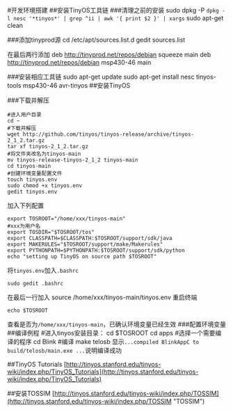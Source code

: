 #开发环境搭建
##安装TinyOS工具链
###清理之前的安装
	sudo dpkg -P `dpkg -l nesc '*tinyos*' | grep ^ii | awk '{ print $2 }' | xargs`
	sudo apt-get clean

###添加tinyprod源
	cd /etc/apt/sources.list.d
	gedit sources.list

在最后两行添加
	deb http://tinyprod.net/repos/debian squeeze main
	deb http://tinyprod.net/repos/debian msp430-46 main

###安装相应工具链
	sudo apt-get update
	sudo apt-get install nesc tinyos-tools msp430-46 avr-tinyos
##安装TinyOS

###下载并解压

	#进入用户目录
	cd ~
	#下载并解压
	wget http://github.com/tinyos/tinyos-release/archive/tinyos-2_1_2.tar.gz
	tar xf tinyos-2_1_2.tar.gz
	#将文件夹改名为tinyos-main
	mv tinyos-release-tinyos-2_1_2 tinyos-main
	cd tinyos-main
	#创建环境变量配置文件
	touch tinyos.env
	sudo chmod +x tinyos.env
	gedit tinyos.env
加入下列配置

	export TOSROOT="/home/xxx/tinyos-main" 
	#xxx为用户名
	export TOSDIR="$TOSROOT/tos"
	export CLASSPATH=$CLASSPATH:$TOSROOT/support/sdk/java
	export MAKERULES="$TOSROOT/support/make/Makerules"
	export PYTHONPATH=$PYTHONPATH:$TOSROOT/support/sdk/python
	echo "setting up TinyOS on source path $TOSROOT"

将`tinyos.env`加入`.bashrc`

	sudo gedit .bashrc
在最后一行加入
	source /home/xxx/tinyos-main/tinyos.env
重启终端

	echo $TOSROOT

查看是否为`/home/xxx/tinyos-main`，已确认环境变量已经生效
###配置环境变量
##编译例程
	#进入tinyos安装目录：
	cd $TOSROOT
	cd apps
	#选择一个需要编译的程序
	cd Blink
	#编译
	make telosb
显示`...compiled BlinkAppC to build/telosb/main.exe
...`说明编译成功
	
##TinyOS Tutorials
[http://tinyos.stanford.edu/tinyos-wiki/index.php/TinyOS_Tutorials](http://tinyos.stanford.edu/tinyos-wiki/index.php/TinyOS_Tutorials)

##安装TOSSIM
[http://tinyos.stanford.edu/tinyos-wiki/index.php/TOSSIM](http://tinyos.stanford.edu/tinyos-wiki/index.php/TOSSIM "TOSSIM")

